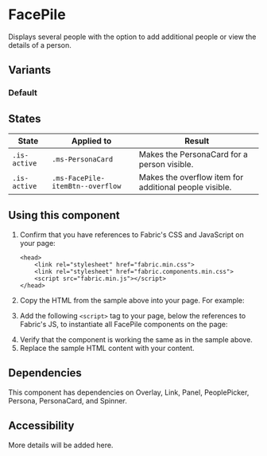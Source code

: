 # FacePile
Displays several people with the option to add additional people or view the details of a person.

## Variants

### Default
<!----
{{> FacePileElem props=FacePileModels.basic }}
---->
<!---i
![FacePile example](https://raw.githubusercontent.com/OfficeDev/office-ui-fabric-js/master/ghdocs/component_images/FacePile-default.png)
i--->

## States
State | Applied to | Result
 --- | --- | ---
`.is-active` | `.ms-PersonaCard` | Makes the PersonaCard for a person visible.
`.is-active` | `.ms-FacePile-itemBtn--overflow` | Makes the overflow item for additional people visible.

## Using this component
1. Confirm that you have references to Fabric's CSS and JavaScript on your page:
    ```
    <head>
        <link rel="stylesheet" href="fabric.min.css">
        <link rel="stylesheet" href="fabric.components.min.css">
        <script src="fabric.min.js"></script>
    </head>
    ```
2. Copy the HTML from the sample above into your page. For example:
<!---
<pre>
    <code>
{{renderPartialPre "FacePile" "FacePileElem" FacePileModels.basic false}}
    </code>
</pre>
--->
3. Add the following `<script>` tag to your page, below the references to Fabric's JS, to instantiate all FacePile components on the page:
<!---
<pre>
    <code>
{{renderPartialPre "FacePile" "FacePileJS" "" false}}
    </code>
</pre>
--->
4. Verify that the component is working the same as in the sample above.
5. Replace the sample HTML content with your content.

## Dependencies
This component has dependencies on Overlay, Link, Panel, PeoplePicker, Persona, PersonaCard, and Spinner.

## Accessibility
More details will be added here.

<!---
{{> FacePileJS }}
--->